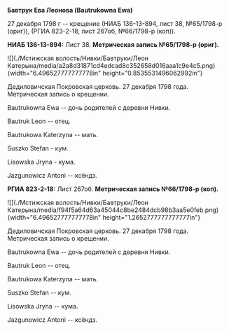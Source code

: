**Бавтрук Ева Леонова (Bautrukowna Ewa)**

27 декабря 1798 г -- крещение (НИАБ 136-13-894, лист 38, №65/1798-р
(ориг)), (РГИА 823-2-18, лист 267об, №66/1798-р (коп)).

**НИАБ 136-13-894:** Лист 38. **Метрическая запись №65/1798-р (ориг).**

![](./Мстижская волость/Нивки/Бавтруки/Леон Катерына/media/a2a8d31871cd4edcad8c352658d016aaa1c9e4c5.png){width="6.496527777777778in"
height="0.8535531496062992in"}

Дедиловичская Покровская церковь. 27 декабря 1798 года. Метрическая
запись о крещении.

Bautrukowna Ewa -- дочь родителей с деревни Нивки.

Bautruk Leon -- отец.

Bautrukowa Katerzyna -- мать.

Suszko Stefan - кум.

Lisowska Jryna - кума.

Jazgunowicz Antoni -- ксёндз.

**РГИА 823-2-18:** Лист 267об. **Метрическая запись №66/1798-р (коп).**

![](./Мстижская волость/Нивки/Бавтруки/Леон Катерына/media/f94f5a64d63a45044c8be2484dcb98b3aa5e0feb.png){width="6.496527777777778in"
height="1.2652777777777777in"}

Дедиловичская Покровская церковь. 27 декабря 1798 года. Метрическая
запись о крещении.

Bautrukowna Ewa -- дочь родителей с деревни Нивки.

Bautruk Leon -- отец.

Bautrukowa Katerzyna -- мать.

Suszko Stefan -- кум.

Lisowska Jryna -- кума.

Jazgunowicz Antoni -- ксёндз.

